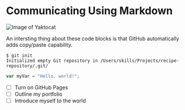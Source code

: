 # Communicating Using Markdown

![Image of Yaktocat](https://octodex.github.com/images/yaktocat.png)

An intersting thing about these code blocks is that GitHub automatically adds copy/paste capability.

```
$ git init
Initialized empty Git repository in /Users/skills/Projects/recipe-repository/.git/
```

``` javascript
var myVar = "Hello, world!";
```

- [ ] Turn on GitHub Pages
- [ ] Outline my portfolio
- [ ] Introduce myself to the world

